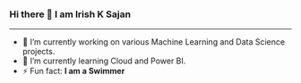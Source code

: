  ### Hi there 👋 I am Irish K Sajan
<hr>
<ul>
  <li>🔭 I’m currently working on various Machine Learning and Data Science projects.</li>
  <li>🌱 I’m currently learning Cloud and Power BI.</li>
  <li>⚡ Fun fact: <b>I am a Swimmer</b></li>
</ul>
<!--
**irish0019/irish0019** is a ✨ _special_ ✨ repository because its `README.md` (this file) appears on your GitHub profile.

Here are some ideas to get you started:

- 🔭 I’m currently working on various Machine Learning and Data Science projects.
- 🌱 I’m currently learning Cloud and Power BI
- 👯 I’m looking to collaborate on ...
- 🤔 I’m looking for help with ...
- 💬 Ask me about ...
- 📫 How to reach me: ...
- 😄 Pronouns: ...
- ⚡ Fun fact:<b> I am a Swimmer and a Gym-Rat</b>
-->
